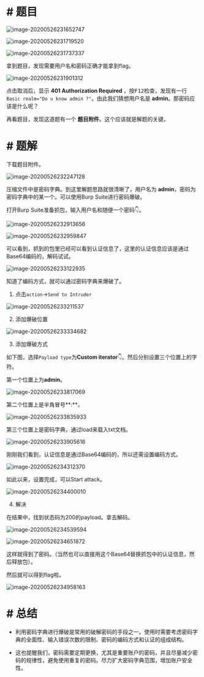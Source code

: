 # # 题目

![image-20200526231652747](https://shaun.oss-cn-beijing.aliyuncs.com/typora/202005/26/231654-40863.png/watermark)

![image-20200526231719520](https://shaun.oss-cn-beijing.aliyuncs.com/typora/202005/26/231721-562445.png/watermark)

![image-20200526231737337](https://shaun.oss-cn-beijing.aliyuncs.com/typora/202005/26/231738-661716.png/watermark)

拿到题目，发现需要用户名和密码正确才能拿到flag。

![image-20200526231901312](https://shaun.oss-cn-beijing.aliyuncs.com/typora/202005/26/231903-992779.png/watermark)

点击取消后，显示 **401 Authorization Required** ，按<kbd>F12</kbd>检查，发现有一行`Basic realm="Do u know admin ?"`。由此我们猜想用户名是 **admin**。那密码应该是什么呢？

再看题目，发现这道题有一个 **题目附件**。这个应该就是解题的关键。

# # 题解

下载题目附件。

![image-20200526232247128](https://shaun.oss-cn-beijing.aliyuncs.com/typora/202005/26/232252-647348.png/watermark)

压缩文件中是密码字典。到这里解题思路就很清晰了，用户名为 **admin**，密码为密码字典中的某一个。可以使用Burp Suite进行密码爆破。

打开Burp Suite准备抓包，输入用户名和随便一个密码👇。

![image-20200526232913656](https://shaun.oss-cn-beijing.aliyuncs.com/typora/202005/26/232915-205757.png/watermark)

![image-20200526232959847](https://shaun.oss-cn-beijing.aliyuncs.com/typora/202005/26/233002-515445.png/watermark)

可以看到，抓到的包里已经可以看到认证信息了，这里的认证信息应该是通过Base64编码的，解码试试。

![image-20200526233122935](https://shaun.oss-cn-beijing.aliyuncs.com/typora/202005/26/233124-936731.png/watermark)

知道了编码方式，就可以通过密码字典来爆破了。

1. 点击`action`->`Send to Intruder`

![image-20200526233211537](https://shaun.oss-cn-beijing.aliyuncs.com/typora/202005/26/233212-75466.png/watermark)

2. 添加爆破位置

![image-20200526233334682](https://shaun.oss-cn-beijing.aliyuncs.com/typora/202005/26/233337-331703.png/watermark)

3. 添加爆破方式

如下图，选择`Payload type`为**Custom iterator**👇。然后分别设置三个位置上的字符。

第一个位置上为**admin**。

![image-20200526233817069](https://shaun.oss-cn-beijing.aliyuncs.com/typora/202005/26/233818-482656.png/watermark)

第二个位置上是半角冒号**:**。

![image-20200526233835933](https://shaun.oss-cn-beijing.aliyuncs.com/typora/202005/26/233837-514267.png/watermark)

第三个位置上是密码字典，通过load来载入txt文档。

![image-20200526233905616](https://shaun.oss-cn-beijing.aliyuncs.com/typora/202005/26/233906-429476.png/watermark)

刚刚我们看到，认证信息是通过Base64编码的，所以还需设置编码方式。

![image-20200526234312370](https://shaun.oss-cn-beijing.aliyuncs.com/typora/202005/26/234313-617689.png/watermark)

如此以来，设置完成，可以Start attack。

![image-20200526234400010](https://shaun.oss-cn-beijing.aliyuncs.com/typora/202005/26/234403-281818.png/watermark)

4. 解决

在结果中，找到状态码为200的payload。拿去解码。

![image-20200526234539594](https://shaun.oss-cn-beijing.aliyuncs.com/typora/202005/26/234542-160790.png/watermark)

![image-20200526234651872](https://shaun.oss-cn-beijing.aliyuncs.com/typora/202005/26/234653-279195.png/watermark)

这样就得到了密码。（当然也可以直接用这个Base64替换抓包中的认证信息，然后释放包）。

然后就可以得到flag啦。

![image-20200526234958163](https://shaun.oss-cn-beijing.aliyuncs.com/typora/202005/26/235000-232945.png/watermark)

# # 总结

* 利用密码字典进行爆破是常用的破解密码的手段之一。使用时需要考虑密码字典的全面性、输入错误次数的限制、密码的编码方式和认证的组成结构。

* 这也提醒我们，密码需要定期更换，尤其是重要账户的密码，并且尽量减少密码的规律性，避免使用重复的密码。尽力扩大密码字典范围，增加账户安全性。